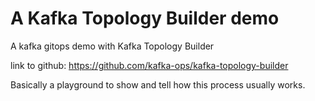 # A Kafka Topology Builder demo

A kafka gitops demo with Kafka Topology Builder

link to github: https://github.com/kafka-ops/kafka-topology-builder

Basically a playground to show and tell how this process usually works.
